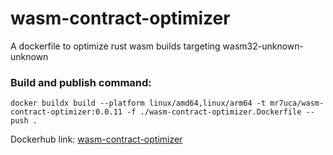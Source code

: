 # wasm-contract-optimizer

A dockerfile to optimize rust wasm builds targeting wasm32-unknown-unknown

### Build and publish command:
```
docker buildx build --platform linux/amd64,linux/arm64 -t mr7uca/wasm-contract-optimizer:0.0.11 -f ./wasm-contract-optimizer.Dockerfile --push .
```


Dockerhub link: 
[wasm-contract-optimizer](https://hub.docker.com/repository/docker/mr7uca/wasm-contract-optimizer/general)
